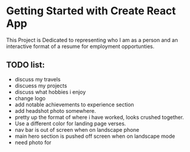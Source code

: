 # Getting Started with Create React App

This Project is Dedicated to representing who I am as a person and an interactive format of a resume for employment opportunties. 

## TODO list:
* discuss my travels
* discuess my projects
* discuss what hobbies i enjoy
* change logo
* add notable achievements to experience section
* add headshot photo somewhere.
* pretty up the format of where i have worked, looks crushed together.
* Use a different color for landing page verses.
* nav bar is out of screen when on landscape phone
* main hero section is pushed off screen when on landscape mode
* need photo for